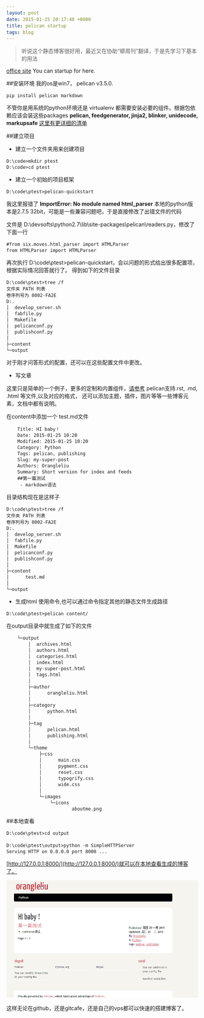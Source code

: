 ```yaml
---
layout: post
date: 2015-01-25 20:17:48 +0800
title: pelican startup
tags: blog
---
```


>听说这个静态博客很好用，最近又在协助“蟒周刊”翻译，于是先学习下基本的用法

[office site](http://docs.getpelican.com/en/3.5.0/)   You can startup for here.

##安装环境
我的os是win7， pelican v3.5.0.

```
pip install pelican markdown
```

不管你是用系统的python环境还是 virtualenv 都需要安装必要的组件。根据包依赖应该会装这些packages
**pelican, feedgenerator, jinja2, blinker, unidecode, markupsafe**
[这里有更详细的清单](http://docs.getpelican.com/en/3.5.0/install.html)

##建立项目

-  建立一个文件夹用来创建项目
```
D:\code>mkdir ptest
D:\code>cd ptest
```

-  建立一个初始的项目框架

```
D:\code\ptest>pelican-quickstart
```
我这里报错了  **ImportError: No module named html_parser**
本地的python版本是2.7.5  32bit，可能是一些兼容问题吧，于是直接修改了出错文件的代码

文件是 D:\devsofts\python2.7\lib\site-packages\pelican\readers.py，修改了下面一行
```
#from six.moves.html_parser import HTMLParser
from HTMLParser import HTMLParser
```

再次执行 D:\code\ptest>pelican-quickstart，会以问题的形式给出很多配置项，根据实际情况回答就行了。
得到如下的文件目录

```
D:\code\ptest>tree /f
文件夹 PATH 列表
卷序列号为 0002-FA2E
D:.
│  develop_server.sh
│  fabfile.py
│  Makefile
│  pelicanconf.py
│  publishconf.py
│
├─content
└─output
```
对于刚才问答形式的配置，还可以在这些配置文件中更改。

- 写文章

这里只是简单的一个例子，更多的定制和内置组件，[请参考](http://docs.getpelican.com/en/3.5.0/content.html)
pelican支持.rst, .md, .html 等文件,以及对应的格式， 还可以添加主题，插件，图片等等一些博客元素，文档中都有说明。

在content中添加一个 test.md文件

```
    Title: HI baby！
    Date: 2015-01-25 10:20
    Modified: 2015-01-25 10:20
    Category: Python
    Tags: pelican, publishing
    Slug: my-super-post
    Authors: Orangleliu
    Summary: Short version for index and feeds
    ##第一篇测试
     - markdown语法
```

目录结构现在是这样子

```
D:\code\ptest>tree /f
文件夹 PATH 列表
卷序列号为 0002-FA2E
D:.
│  develop_server.sh
│  fabfile.py
│  Makefile
│  pelicanconf.py
│  publishconf.py
│
├─content
│      test.md
│
└─output
```

- 生成html
使用命令,也可以通过命令指定其他的静态文件生成路径

```
D:\code\ptest>pelican content/
```

在output目录中就生成了如下的文件

```
    └─output
        │  archives.html
        │  authors.html
        │  categories.html
        │  index.html
        │  my-super-post.html
        │  tags.html
        │
        ├─author
        │      orangleliu.html
        │
        ├─category
        │      python.html
        │
        ├─tag
        │      pelican.html
        │      publishing.html
        │
        └─theme
            ├─css
            │      main.css
            │      pygment.css
            │      reset.css
            │      typogrify.css
            │      wide.css
            │
            └─images
                └─icons
                        aboutme.png
```

##本地查看

```
D:\code\ptest>cd output

D:\code\ptest\output>python -m SimpleHTTPServer
Serving HTTP on 0.0.0.0 port 8000 ...
```

[http://127.0.0.1:8000/](http://127.0.0.1:8000/)就可以在本地查看生成的博客了。

![pelican_localhost](/images/pelican_start.png)

这样无论在github，还是gitcafe，还是自己的vps都可以快速的搭建博客了。




